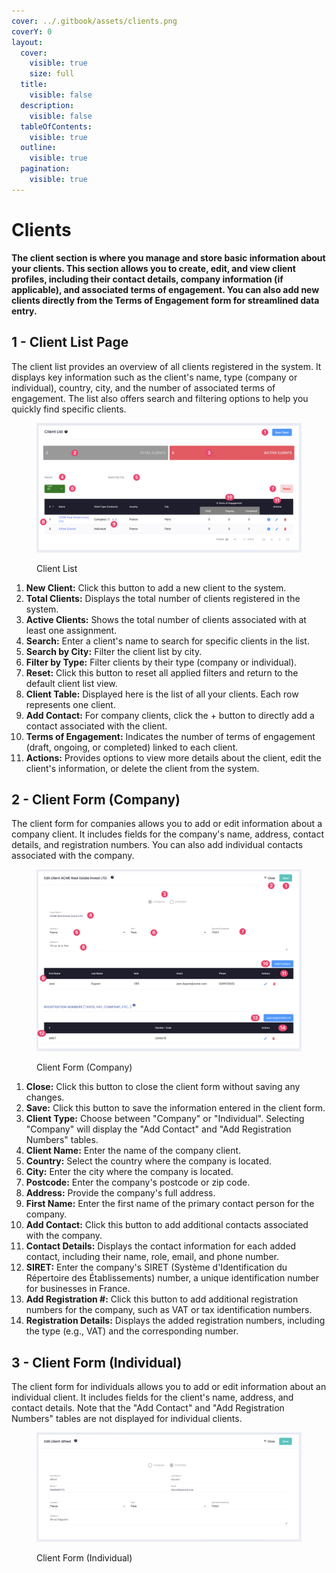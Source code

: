 ```yaml
---
cover: ../.gitbook/assets/clients.png
coverY: 0
layout:
  cover:
    visible: true
    size: full
  title:
    visible: false
  description:
    visible: false
  tableOfContents:
    visible: true
  outline:
    visible: true
  pagination:
    visible: true
---
```


# Clients

**The client section is where you manage and store basic information about your clients. This section allows you to create, edit, and view client profiles, including their contact details, company information (if applicable), and associated terms of engagement. You can also add new clients directly from the Terms of Engagement form for streamlined data entry.**

## 1 - Client List Page

The client list provides an overview of all clients registered in the system. It displays key information such as the client's name, type (company or individual), country, city, and the number of associated terms of engagement. The list also offers search and filtering options to help you quickly find specific clients.

<figure><img src="../.gitbook/assets/Client List" alt=""><figcaption><p>Client List</p></figcaption></figure>

1. **New Client:** Click this button to add a new client to the system.
2. **Total Clients:** Displays the total number of clients registered in the system.
3. **Active Clients:** Shows the total number of clients associated with at least one assignment.
4. **Search:** Enter a client's name to search for specific clients in the list.
5. **Search by City:** Filter the client list by city.
6. **Filter by Type:** Filter clients by their type (company or individual).
7. **Reset:** Click this button to reset all applied filters and return to the default client list view.
8. **Client Table:** Displayed here is the list of all your clients. Each row represents one client.
9. **Add Contact:** For company clients, click the + button to directly add a contact associated with the client.
10. **Terms of Engagement:** Indicates the number of terms of engagement (draft, ongoing, or completed) linked to each client.
11. **Actions:** Provides options to view more details about the client, edit the client's information, or delete the client from the system.

## 2 - Client Form (Company)

The client form for companies allows you to add or edit information about a company client. It includes fields for the company's name, address, contact details, and registration numbers. You can also add individual contacts associated with the company.

<figure><img src="../.gitbook/assets/Client Form (Company)" alt=""><figcaption><p>Client Form (Company)</p></figcaption></figure>

1. **Close:** Click this button to close the client form without saving any changes.
2. **Save:** Click this button to save the information entered in the client form.
3. **Client Type:** Choose between "Company" or "Individual". Selecting "Company" will display the "Add Contact" and "Add Registration Numbers" tables.
4. **Client Name:** Enter the name of the company client.
5. **Country:** Select the country where the company is located.
6. **City:** Enter the city where the company is located.
7. **Postcode:** Enter the company's postcode or zip code.
8. **Address:** Provide the company's full address.
9. **First Name:** Enter the first name of the primary contact person for the company.
10. **Add Contact:** Click this button to add additional contacts associated with the company.
11. **Contact Details:** Displays the contact information for each added contact, including their name, role, email, and phone number.
12. **SIRET:** Enter the company's SIRET (Système d'Identification du Répertoire des Établissements) number, a unique identification number for businesses in France.
13. **Add Registration #:** Click this button to add additional registration numbers for the company, such as VAT or tax identification numbers.
14. **Registration Details:** Displays the added registration numbers, including the type (e.g., VAT) and the corresponding number.

## 3 - Client Form (Individual)

The client form for individuals allows you to add or edit information about an individual client. It includes fields for the client's name, address, and contact details. Note that the "Add Contact" and "Add Registration Numbers" tables are not displayed for individual clients.

<figure><img src="../.gitbook/assets/Client Form (Individual)" alt=""><figcaption><p>Client Form (Individual)</p></figcaption></figure>
